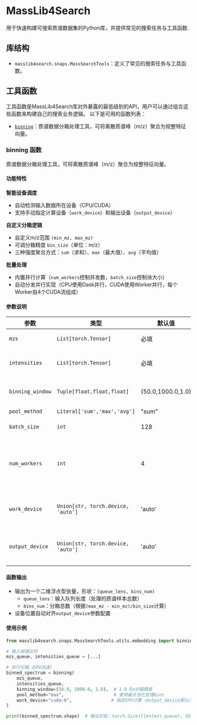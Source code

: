 # MassLib4Search
用于快速构建可搜索质谱数据集的Python库，并提供常见的搜索任务与工具函数.

## 库结构
- `masslib4search.snaps.MassSearchTools`：定义了常见的搜索任务与工具函数。

## 工具函数
工具函数是MassLib4Search库对外暴露的最低级别的API，用户可以通过组合这些函数来构建自己的搜索业务逻辑。
以下是可用的函数列表：

- [`binning`](#binning-anchor)：质谱数据分箱处理工具，可将离散质谱峰（m/z）聚合为规整特征向量。

### <a id="binning-anchor"></a> binning 函数
质谱数据分箱处理工具，可将离散质谱峰（m/z）聚合为规整特征向量。

#### 功能特性

**智能设备调度**  
- 自动检测输入数据所在设备（CPU/CUDA）
- 支持手动指定计算设备（`work_device`）和输出设备（`output_device`）

**自定义分箱逻辑**  
- 自定义m/z范围 `(min_mz, max_mz)`
- 可调分箱精度 `bin_size`（单位：m/z）
- 三种强度聚合方式：`sum`（求和）、`max`（最大值）、`avg`（平均值）

**批量处理**  
- 内置并行计算（`num_workers`控制并发数，`batch_size`控制块大小）
- 自动分发并行实现（CPU使用Dask并行，CUDA使用Worker并行，每个Worker由4个CUDA流组成）

#### 参数说明
| 参数 | 类型 | 默认值 | 说明 |
|------|------|-------|------|
| `mzs` | `List[torch.Tensor]` | 必填 | 质荷比列表（多批次输入） |
| `intensities` | `List[torch.Tensor]` | 必填 | 强度值列表（需与mzs维度一致） |
| `binning_window` | `Tuple[float,float,float]` | (50.0,1000.0,1.0) | (最小m/z, 最大m/z, 分箱步长) |
| `pool_method` | `Literal['sum','max','avg']` | "sum" | 强度聚合方法 |
| `batch_size` | `int` | 128 | 单次处理样本量 |
| `num_workers` | `int` | 4 | 并行使用的线程（CPU后端）/ CUDA流Worker（CUDA后端）数 |
| `work_device` | `Union[str, torch.device, 'auto']` | 'auto' | 计算设备（`auto` 将会自动使用输入数据所在设备） |
| `output_device` | `Union[str, torch.device, 'auto']` | 'auto' | 输出张量设备（'auto' 将会自动对齐到 `work_device`） |

#### 函数输出
- 输出为一个二维浮点型张量，形状：`(queue_lens, bins_num)`
  - `queue_lens`：输入队列长度（处理的质谱样本总数）
  - `bins_num`：分箱总数（根据`(max_mz - min_mz)/bin_size`计算）
- 设备位置自动对齐`output_device`参数配置

#### 使用示例
```python
from masslib4search.snaps.MassSearchTools.utils.embedding import binning

# 输入频谱队列
mzs_queue, intensities_queue = [...]  

# 执行分箱（GPU加速）
binned_spectrum = binning(
    mzs_queue,
    intensities_queue,
    binning_window=(50.0, 1000.0, 1.0),  # 1.0 Da分箱精度
    pool_method="max",                   # 使用最大池化处理bins
    work_device="cuda:0",               # 指定GPU计算（output_device默认与work_device一致）
)

print(binned_spectrum.shape)  # 输出形如：torch.Size([len(mzs_queue), 950])
```